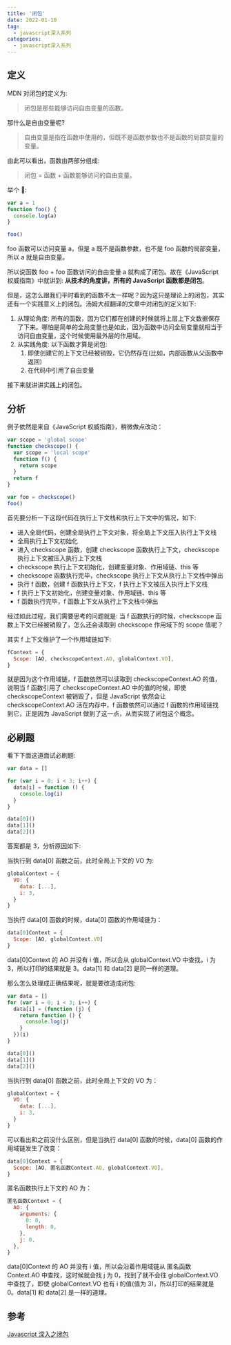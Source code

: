 ```yaml
---
title: '闭包'
date: 2022-01-10
tag:
  - javascript深入系列
categories:
  - javascript深入系列
---
```


## 定义

MDN 对闭包的定义为:

> 闭包是那些能够访问自由变量的函数。

那什么是自由变量呢?

> 自由变量是指在函数中使用的，但既不是函数参数也不是函数的局部变量的变量。

由此可以看出，函数由两部分组成:

> 闭包 = 函数 + 函数能够访问的自由变量。

举个 🌰:

```js
var a = 1
function foo() {
  console.log(a)
}

foo()
```

foo 函数可以访问变量 a，但是 a 既不是函数参数，也不是 foo 函数的局部变量，所以 a 就是自由变量。

所以说函数 foo + foo 函数访问的自由变量 a 就构成了闭包。故在《JavaScript 权威指南》中就讲到: **从技术的角度讲，所有的 JavaScript 函数都是闭包**。

但是，这怎么跟我们平时看到的函数不太一样呢？因为这只是理论上的闭包，其实还有一个实践意义上的闭包。汤姆大叔翻译的文章中对闭包的定义如下:

1. 从理论角度: 所有的函数，因为它们都在创建的时候就将上层上下文数据保存了下来。哪怕是简单的全局变量也是如此，因为函数中访问全局变量就相当于访问自由变量，这个时候使用最外层的作用域。
2. 从实践角度: 以下函数才算是闭包:
   1. 即使创建它的上下文已经被销毁，它仍然存在(比如，内部函数从父函数中返回)
   2. 在代码中引用了自由变量

接下来就讲讲实践上的闭包。

## 分析

例子依然是来自《JavaScript 权威指南》，稍微做点改动：

```js
var scope = 'global scope'
function checkscope() {
  var scope = 'local scope'
  function f() {
    return scope
  }
  return f
}

var foo = checkscope()
foo()
```

首先要分析一下这段代码在执行上下文栈和执行上下文中的情况，如下:

- 进入全局代码，创建全局执行上下文对象，将全局上下文压入执行上下文栈
- 全局执行上下文初始化
- 进入 checkscope 函数，创建 checkscope 函数执行上下文，checkscope 执行上下文被压入执行上下文栈
- checkscope 执行上下文初始化，创建变量对象、作用域链、this 等
- checkscope 函数执行完毕，checkscope 执行上下文从执行上下文栈中弹出
- 执行 f 函数，创建 f 函数执行上下文，f 执行上下文被压入执行上下文栈
- f 执行上下文初始化，创建变量对象、作用域链、this 等
- f 函数执行完毕，f 函数上下文从执行上下文栈中弹出

经过如此过程，我们需要思考的问题就是: 当 f 函数执行的时候，checkscope 函数上下文已经被销毁了，怎么还会读取到 checkscope 作用域下的 scope 值呢？

其实 f 上下文维护了一个作用域链如下:

```js
fContext = {
  Scope: [AO, checkscopeContext.AO, globalContext.VO],
}
```

就是因为这个作用域链，f 函数依然可以读取到 checkscopeContext.AO 的值，说明当 f 函数引用了 checkscopeContext.AO 中的值的时候，即使 checkscopeContext 被销毁了，但是 JavaScript 依然会让 checkscopeContext.AO 活在内存中，f 函数依然可以通过 f 函数的作用域链找到它，正是因为 JavaScript 做到了这一点，从而实现了闭包这个概念。

## 必刷题

看下下面这道面试必刷题:

```js
var data = []

for (var i = 0; i < 3; i++) {
  data[i] = function () {
    console.log(i)
  }
}

data[0]()
data[1]()
data[2]()
```

答案都是 3，分析原因如下:

当执行到 data[0] 函数之前，此时全局上下文的 VO 为:

```js
globalContext = {
  VO: {
    data: [...],
    i: 3,
  }
}
```

当执行 data[0] 函数的时候，data[0] 函数的作用域链为：

```js
data[0]Context = {
  Scope: [AO, globalContext.VO]
}
```

data[0]Context 的 AO 并没有 i 值，所以会从 globalContext.VO 中查找，i 为 3，所以打印的结果就是 3。data[1] 和 data[2] 是同一样的道理。

那么怎么处理成正确结果呢，就是要改造成闭包:

```js
var data = []
for (var i = 0; i < 3; i++) {
  data[i] = (function (j) {
    return function () {
      console.log(j)
    }
  })(i)
}

data[0]()
data[1]()
data[2]()
```

当执行到 data[0] 函数之前，此时全局上下文的 VO 为：

```js
globalContext = {
  VO: {
    data: [...],
    i: 3,
  }
}
```

可以看出和之前没什么区别，但是当执行 data[0] 函数的时候，data[0] 函数的作用域链发生了改变：

```js
data[0]Context = {
  Scope: [AO, 匿名函数Context.AO, globalContext.VO],
}
```

匿名函数执行上下文的 AO 为：

```js
匿名函数Context = {
  AO: {
    arguments: {
      0: 0,
      length: 0,
    },
    j: 0,
  },
}
```

data[0]Context 的 AO 并没有 i 值，所以会沿着作用域链从 匿名函数 Context.AO 中查找，这时候就会找 j 为 0，找到了就不会往 globalContext.VO 中查找了，即使 globalContext.VO 也有 i 的值(值为 3)，所以打印的结果就是 0。data[1] 和 data[2] 是一样的道理。

## 参考

[Javascript 深入之闭包](https://github.com/mqyqingfeng/Blog/issues/9)
